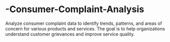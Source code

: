 # -Consumer-Complaint-Analysis
Analyze consumer complaint data to identify trends, patterns, and areas of concern for various products and services. The goal is to help organizations understand customer grievances and improve service quality.
